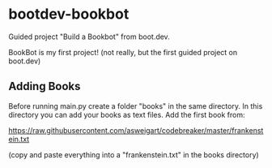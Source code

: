 # bootdev-bookbot
Guided project "Build a Bookbot" from boot.dev.

BookBot is my first project! (not really, but the first guided project on boot.dev)

## Adding Books

Before running main.py create a folder "books" in the same directory.
In this directory you can add your books as text files.
Add the first book from:

https://raw.githubusercontent.com/asweigart/codebreaker/master/frankenstein.txt

(copy and paste everything into a "frankenstein.txt" in the books directory)
